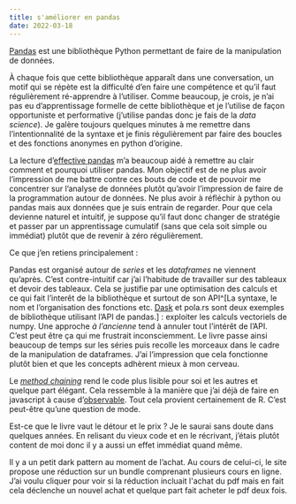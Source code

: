 ```yaml
---
title: s'améliorer en pandas
date: 2022-03-18
---
```


[Pandas][pd] est une bibliothèque Python permettant de faire de la manipulation de données.

[pd]: https://pandas.pydata.org/

À chaque fois que cette bibliothèque apparaît dans une conversation, un motif qui se répète est la difficulté d’en faire une compétence et qu’il faut régulièrement ré-apprendre à l’utiliser. Comme beaucoup, je crois, je n’ai pas eu d’apprentissage formelle de cette bibliothèque et je l’utilise de façon opportuniste et performative (j’utilise pandas donc je fais de la *data science*). Je galère toujours quelques minutes à me remettre dans l’intentionnalité de la syntaxe et je finis régulièrement par faire des boucles et des fonctions anonymes en python d’origine.

La lecture d’[effective pandas][ep] m’a beaucoup aidé à remettre au clair comment et pourquoi utiliser pandas. Mon objectif est de ne plus avoir l’impression de me battre contre ces bouts de code et de pouvoir me concentrer sur l’analyse de données plutôt qu’avoir l’impression de faire de la programmation autour de données. Ne plus avoir à réfléchir à python ou pandas mais aux données que je suis entrain de regarder. Pour que cela devienne naturel et intuitif, je suppose qu’il faut donc changer de stratégie et passer par un apprentissage cumulatif (sans que cela soit simple ou immédiat) plutôt que de revenir à zéro régulièrement.

[ep]: https://store.metasnake.com/effective-pandas-book

Ce que j’en retiens principalement :

Pandas est organisé autour de *series* et les *dataframes* ne viennent qu’après. C’est contre-intuitif car j’ai l’habitude de travailler sur des tableaux et devoir des tableaux. Cela se justifie par une optimisation des calculs et ce qui fait l’interêt de la bibliothèque et surtout de son API^[La syntaxe, le nom et l’organisation des fonctions etc. [Dask] et pola.rs sont deux exemples de bibliothèque utilisant l’API de pandas.] : exploiter les calculs vectoriels de numpy. Une approche *à l’ancienne* tend à annuler tout l’intérêt de l’API. C’est peut être ça qui me frustrait inconsciemment. Le livre passe ainsi beaucoup de temps sur les séries puis recolle les morceaux dans le cadre de la manipulation de dataframes. J’ai l’impression que cela fonctionne plutôt bien et que les concepts adhèrent mieux à mon cerveau.

Le *[method chaining]* rend le code plus lisible pour soi et les autres et quelque part élégant. Cela ressemble à la manière que j’ai déjà de faire en javascript à cause d’[observable]. Tout cela provient certainement de R. C’est peut-être qu’une question de mode.

[method chaining]: https://tomaugspurger.github.io/method-chaining.html
[observable]: https://observablehq.com/
[Dask]: https://dask.org/

Est-ce que le livre vaut le détour et le prix ? Je le saurai sans doute dans quelques années. En relisant du vieux code et en le récrivant, j’étais plutôt content de moi donc il y a aussi un effet immédiat quand même.

Il y a un petit dark pattern au moment de l’achat. Au cours de celui-ci, le site propose une réduction sur un bundle comprenant plusieurs cours en ligne. J’ai voulu cliquer pour voir si la réduction incluait l'achat du pdf mais en fait cela déclenche un nouvel achat et quelque part fait acheter le pdf deux fois.
